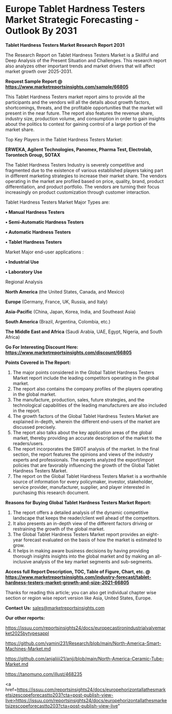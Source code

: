 # Europe Tablet Hardness Testers Market Strategic Forecasting - Outlook By 2031

<strong>Tablet Hardness Testers Market Research Report 2031</strong>

The Research Report on Tablet Hardness Testers Market is a Skillful and Deep Analysis of the Present Situation and Challenges. This research report also analyzes other important trends and market drivers that will affect market growth over 2025-2031.

<strong>Request Sample Report @ <a href=https://www.marketreportsinsights.com/sample/66805>https://www.marketreportsinsights.com/sample/66805</a></strong>

This Tablet Hardness Testers market report aims to provide all the participants and the vendors will all the details about growth factors, shortcomings, threats, and the profitable opportunities that the market will present in the near future. The report also features the revenue share, industry size, production volume, and consumption in order to gain insights about the politics to contest for gaining control of a large portion of the market share.

Top Key Players in the Tablet Hardness Testers Market:

<strong>ERWEKA, Agilent Technologies, Panomex, Pharma Test, Electrolab, Torontech Group, SOTAX</strong>

The Tablet Hardness Testers Industry is severely competitive and fragmented due to the existence of various established players taking part in different marketing strategies to increase their market share. The vendors operating in the market are profiled based on price, quality, brand, product differentiation, and product portfolio. The vendors are turning their focus increasingly on product customization through customer interaction.

Tablet Hardness Testers Market Major Types are:

<strong>• Manual Hardness Testers

• Semi-Automatic Hardness Testers

• Automatic Hardness Testers

• Tablet Hardness Testers</strong>

Market Major end-user applications :

<strong>• Industrial Use

• Laboratory Use</strong>

Regional Analysis

</u><strong><b>North America</b></strong> (the United States, Canada, and Mexico)

<strong><b>Europe </b></strong>(Germany, France, UK, Russia, and Italy)

<strong><b>Asia-Pacific</b></strong> (China, Japan, Korea, India, and Southeast Asia)

<strong><b>South America</b></strong> (Brazil, Argentina, Colombia, etc.)

<strong><b>The Middle East and Africa</b></strong> (Saudi Arabia, UAE, Egypt, Nigeria, and South Africa)

<strong>Go For Interesting Discount Here: <a href=https://www.marketreportsinsights.com/discount/66805>https://www.marketreportsinsights.com/discount/66805</a></strong>

<strong>Points Covered in The Report:</strong>
<ol>
  <li>The major points considered in the Global Tablet Hardness Testers Market report include the leading competitors operating in the global market.</li>
  <li>The report also contains the company profiles of the players operating in the global market.</li>
  <li>The manufacture, production, sales, future strategies, and the technological capabilities of the leading manufacturers are also included in the report.</li>
  <li>The growth factors of the Global Tablet Hardness Testers Market are explained in-depth, wherein the different end-users of the market are discussed precisely.</li>
  <li>The report also talks about the key application areas of the global market, thereby providing an accurate description of the market to the readers/users.</li>
  <li>The report incorporates the SWOT analysis of the market. In the final section, the report features the opinions and views of the industry experts and professionals. The experts analyzed the export/import policies that are favorably influencing the growth of the Global Tablet Hardness Testers Market.</li>
  <li>The report on the Global Tablet Hardness Testers Market is a worthwhile source of information for every policymaker, investor, stakeholder, service provider, manufacturer, supplier, and player interested in purchasing this research document.</li>
</ol>
<strong>Reasons for Buying Global Tablet Hardness Testers Market Report:</strong>

<ol>
  <li>The report offers a detailed analysis of the dynamic competitive landscape that keeps the reader/client well ahead of the competitors.</li>
  <li>It also presents an in-depth view of the different factors driving or restraining the growth of the global market.</li>
  <li>The Global Tablet Hardness Testers Market report provides an eight-year forecast evaluated on the basis of how the market is estimated to grow.</li>
  <li>It helps in making aware business decisions by having providing thorough insights insights into the global market and by making an all-inclusive analysis of the key market segments and sub-segments.</li>
</ol>
<strong>Access full Report Description, TOC, Table of Figure, Chart, etc. @ <a href=https://www.marketreportsinsights.com/industry-forecast/tablet-hardness-testers-market-growth-and-size-2021-66805>https://www.marketreportsinsights.com/industry-forecast/tablet-hardness-testers-market-growth-and-size-2021-66805</a></strong>


Thanks for reading this article; you can also get individual chapter wise section or region wise report version like Asia, United States, Europe.

<strong>Contact Us:</strong>
sales@marketreportsinsights.com

<strong>Our other reports:</strong>

<a href=https://issuu.com/reportsinsights24/docs/europecastironindustrialvalvemarket2025bytypesappl>https://issuu.com/reportsinsights24/docs/europecastironindustrialvalvemarket2025bytypesappl</a>

<a href=https://github.com/yamini231/Research/blob/main/North-America-Smart-Machines-Market.md>https://github.com/yamini231/Research/blob/main/North-America-Smart-Machines-Market.md</a>

<a href=https://github.com/anjaliiii21/anjj/blob/main/North-America-Ceramic-Tube-Market.md>https://github.com/anjaliiii21/anjj/blob/main/North-America-Ceramic-Tube-Market.md</a>

<a href=https://tanomuno.com/illust/468235>https://tanomuno.com/illust/468235</a>

<a href=https://issuu.com/reportsinsights24/docs/europehorizontallathesmarketsizescopeforecastto203?cta=post-publish-view-live>https://issuu.com/reportsinsights24/docs/europehorizontallathesmarketsizescopeforecastto203?cta=post-publish-view-live</a>"
